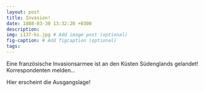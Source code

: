 ```yaml
---
layout: post
title: Invasion!
date: 1888-03-30 13:32:20 +0300
description: 
img: i137-hi.jpg # Add image post (optional)
fig-caption: # Add figcaption (optional)
tags: 
---
```

Eine französische Invasionsarmee ist an den Küsten Südenglands gelandet! Korrespondenten melden...

Hier erscheint die Ausgangslage!
